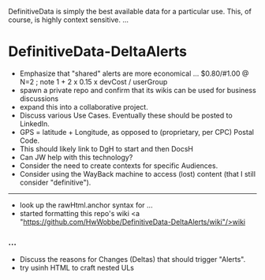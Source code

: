 DefinitiveData is simply the best available data for a particular use.  This, of course, is highly context sensitive.
...

# DefinitiveData-DeltaAlerts

* Emphasize that "shared" alerts are more economical ... $0.80/#1.00 @ N=2 ; note 1 + 2 x 0.15 x devCost / userGroup
* spawn a private repo and confirm that its wikis can be used for business discussions
* expand this into a collaborative project.
* Discuss various Use Cases.  Eventually these should be posted to LinkedIn.
* GPS = latitude + Longitude, as opposed to (proprietary, per CPC) Postal Code.
* This should likely link to DgH to start and then DocsH
* Can JW help with this technology?
* Consider the need to create contexts for specific Audiences.
* Consider using the WayBack machine to access (lost) content (that I still consider "definitive").

<hr>

* look up the rawHtml.anchor syntax for ...
* started formatting this repo's wiki <a "https://github.com/HwWobbe/DefinitiveData-DeltaAlerts/wiki"/>wiki</a>

### ...

* Discuss the reasons for Changes (Deltas) that should trigger "Alerts".
* try usinh HTML to craft nested ULs
